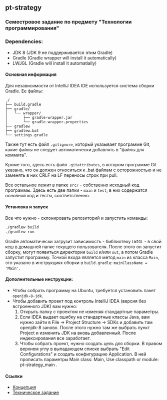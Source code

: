 ## pt-strategy

### Семестровое задание по предмету "Технологии программирования"

### Dependencies:
* JDK 8 (JDK 9 не поддерживается этим Gradle)
* Gradle (Gradle wrapper will install it automatically)
* LWJGL (Gradle will install it automatially)

#### Основная информация
Для независимости от IntelliJ IDEA IDE используется система сборки
Gradle. Ее файлы:

```text
./
├── build.gradle
├── gradle/
│   └── wrapper/
│       ├── gradle-wrapper.jar
│       └── gradle-wrapper.properties
├── gradlew
├── gradlew.bat
└── settings.gradle
```

Также тут есть файл `.gitignore`, который указывает программе
Git, какие файлы не следует автоматически добавлять в
"файлы для коммита".

Кроме того, здесь есть файл `.gitattributes`, в котором программе Git указано,
что он должен относиться к .bat файлам с осторожностью и не заменять в них
CRLF на LF переносы строк при pull.

Все остальное лежит в папке `src/` - собственно исходный код программы.
Здесь есть две папки - `main` и `test`, в них содержатся
основной код и тесты, соответственно.

#### Установка и запуск
Все что нужно - склонировать репозиторий и запустить команды:

```bash
./gradlew build
./gradlew run
```

Gradle автоматически загрузит зависимость -
библиотеку `LWJGL` - в свой кеш в домашней папке текущего пользователя.
После этого он запустит сборку, могут появиться директории `build` и/или `out`,
а потом Gradle запустит программу.
Точкой входа является метод `main` из класса `Main`, это указано в инструкциях
сборки в `build.gradle`: `mainClassName = 'Main'`.


#### Дополнительные инструкции:
* Чтобы собрать программу на Ubuntu, требуется установить
пакет `openjdk-8-jdk`.
* Чтобы добавить проект под контроль IntelliJ IDEA
(версия без встроенного JDK) вам нужно:
    1) Открыть папку с проектом не изменяя стандартные параметры.
    2) Если IDEA выдает ошибку на стандартные классы Java, вам нужно зайти
    в File -> Project Structure -> SDKs и добавить там openjdk-8 заново.
    После этого нужно там же выбрать пункт Project и изменить JDK
    на вновь добавленный. После индексирования все заработает.
    3) Чтобы собрать проект, нужно создать цель для сборки. В правом верхнем
    углу в выпадающем списке выбрать "Edit Configurations" и создать
    конфигурацию Application. В ней прописать параметры Main class: Main,
    Use classpath or module: pt-strategy_main .


#### Ссылки
* [Концепция](https://docs.google.com/document/d/e/2PACX-1vSpHRiPfLlqVUm37otCjSqb913a2Rj6wKtj59bPCHMOy2IUX041F3jNrHfqbqNyguhXppTrVQphbS43/pub)
* [Техническое задание](https://docs.google.com/document/d/e/2PACX-1vQM3NRpSZ0w1k_juJK0osW2sz-D8cKg0Lm-9CzF7Vcr4Iquctj_FX4qmdZEONR3xDyRBMt_i7b5aspf/pub)

